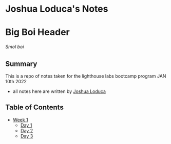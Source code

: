 # Joshua Loduca's Notes

# Big Boi Header
###### Smol boi

## Summary 

This is a repo of notes taken for the lighthouse labs bootcamp program JAN 10th 2022

 - all notes here are written by [Joshua Loduca](https://github.com/JoshuaOLoduca)

## Table of Contents
* [Week 1](/Week_1)
  * [Day 1](/Week_1/Day_1)
  * [Day 2](/Week_1/Day_2)
  * [Day 3](/Week_1/Day_3)
